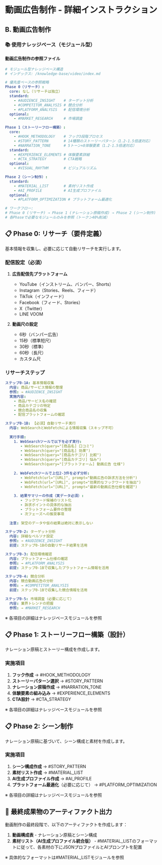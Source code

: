 # 動画広告制作 - 詳細インストラクション

## B. 動画広告制作

### 📚 使用ナレッジベース（モジュール型）

#### 動画広告制作の参照ファイル
```yaml
# モジュール型ナレッジベース構造
# インデックス: /knowledge-base/video/index.md

# 優先度ベースの参照戦略
Phase 0（リサーチ）:
  core: なし（リサーチは独立）
  standard: 
    - #AUDIENCE_INSIGHT    # ターゲット分析
    - #COMPETITOR_ANALYSIS # 競合分析
    - #PLATFORM_ANALYSIS   # 配信環境分析
  optional: 
    - #MARKET_RESEARCH     # 市場調査

Phase 1（ストーリーフロー構築）:
  core: 
    - #HOOK_METHODOLOGY    # フック3段階プロセス
    - #STORY_PATTERN       # 14種類のストーリーパターン（1.2-1.5倍速対応）
    - #NARRATION_TONE      # 5トーン×8体験要素（1.2-1.5倍速対応）
  standard: 
    - #EXPERIENCE_ELEMENTS # 体験要素詳細
    - #CTA_STRATEGY        # CTA戦略
  optional: 
    - #VISUAL_RHYTHM       # ビジュアルリズム

Phase 2（シーン制作）:
  standard:
    - #MATERIAL_LIST       # 素材リスト作成
    - #AI_PROFILE          # AI生成プロファイル
  optional:
    - #PLATFORM_OPTIMIZATION # プラットフォーム最適化

# ワークフロー:
# Phase 0 (リサーチ) → Phase 1 (ナレーション原稿作成) → Phase 2 (シーン制作)
# 各Phaseで必要なモジュールのみを参照（トークン40%削減）
```


## 📋 Phase 0: リサーチ（要件定義）

基本情報を収集し、必要に応じて自動リサーチを実行します。

### 配信設定（必須）
1. **広告配信先プラットフォーム**
   - YouTube（インストリーム、バンパー、Shorts）
   - Instagram（Stories、Reels、フィード）
   - TikTok（インフィード）
   - Facebook（フィード、Stories）
   - X（Twitter）
   - LINE VOOM
   
2. **動画尺の設定**
   - 6秒（バンパー広告）
   - 15秒（標準短尺）
   - 30秒（標準）
   - 60秒（長尺）
   - カスタム尺

### リサーチステップ
```yaml
ステップ0-1A: 基本情報収集
  内容: 商品/サービス情報の整理
  参照: → #AUDIENCE_INSIGHT
  実施内容:
    - 商品/サービス名の確認
    - 商品カテゴリの特定
    - 競合商品名の収集
    - 配信プラットフォームの確認

ステップ0-1B: 【必須】自動リサーチ実行
  内容: WebSearchとWebFetchによる情報収集（スキップ不可）
  
  実行手順:
    1. WebSearchツールで以下を必ず実行:
       - WebSearch(query="[商品名] 口コミ")
       - WebSearch(query="[商品名] 効果")
       - WebSearch(query="[商品カテゴリ] 比較")
       - WebSearch(query="[商品カテゴリ] 悩み")
       - WebSearch(query="[プラットフォーム] 動画広告 仕様")
    
    2. WebFetchツールで上位2-3件を必ず分析:
       - WebFetch(url="[URL]", prompt="動画広告の訴求方法を分析")
       - WebFetch(url="[URL]", prompt="効果的なフックワードを抽出")
       - WebFetch(url="[URL]", prompt="最新の動画広告仕様を確認")
    
    3. 結果サマリーの作成（実データ必須）:
       - フックワード候補のリスト化
       - 訴求ポイントの具体的な抽出
       - プラットフォーム要件の整理
       - 次フェーズへの推奨事項
  
  注意: 架空のデータや仮の結果は絶対に表示しない

ステップ0-2: ターゲット分析
  内容: 詳細なペルソナ設定
  参照: → #AUDIENCE_INSIGHT
  前提: ステップ0-1Bの自動リサーチ結果を活用

ステップ0-3: 配信環境確認
  内容: プラットフォーム仕様の確認
  参照: → #PLATFORM_ANALYSIS
  前提: ステップ0-1Bで収集したプラットフォーム情報を活用

ステップ0-4: 競合分析
  内容: 競合動画広告の分析
  参照: → #COMPETITOR_ANALYSIS
  前提: ステップ0-1Bで収集した競合情報を活用

ステップ0-5: 市場調査（必要に応じて）
  内容: 業界トレンドの把握
  参照: → #MARKET_RESEARCH
```

※ 各項目の詳細はナレッジベースモジュールを参照



## 📋 Phase 1: ストーリーフロー構築（設計）

ナレーション原稿とストーリー構成を作成します。

### 実施項目
1. **フック作成** → #HOOK_METHODOLOGY
2. **ストーリーパターン選択** → #STORY_PATTERN
3. **ナレーション原稿作成** → #NARRATION_TONE
4. **体験要素の組み込み** → #EXPERIENCE_ELEMENTS
5. **CTA設計** → #CTA_STRATEGY

※ 各項目の詳細はナレッジベースモジュールを参照


## 📋 Phase 2: シーン制作

ナレーション原稿に基づいて、シーン構成と素材を作成します。

### 実施項目
1. **シーン構成作成** → #STORY_PATTERN
2. **素材リスト作成** → #MATERIAL_LIST
3. **AI生成プロファイル作成** → #AI_PROFILE
4. **プラットフォーム最適化**（必要に応じて） → #PLATFORM_OPTIMIZATION

※ 各項目の詳細はナレッジベースモジュールを参照

## 📝 最終成果物のアーティファクト出力

動画制作の最終段階で、以下のアーティファクトを作成します：

1. **動画構成表** - ナレーション原稿とシーン構成
2. **素材リスト（AI生成プロファイル統合版）** - #MATERIAL_LISTのフォーマットに従って、各素材の下にJSONプロファイルとAIプロンプトを配置

※ 具体的なフォーマットは#MATERIAL_LISTモジュールを参照